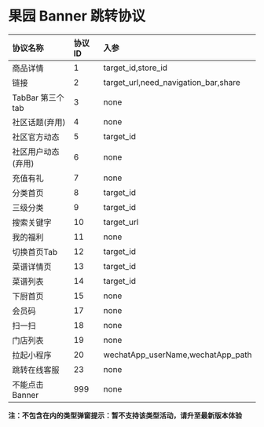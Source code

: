 # 果园 Banner 跳转协议

协议名称 | 协议 ID | 入参 
:--|:--|:--
商品详情				|1		|target_id,store_id
链接					|2 		|target_url,need_navigation_bar,share
TabBar 第三个 tab		|3 		|none
社区话题(弃用)			|4 		|none
社区官方动态			|5 		|target_id
社区用户动态(弃用)		|6 		|none
充值有礼				|7 		|none
分类首页				|8 		|target_id
三级分类				|9 		|target_id
搜索关键字				|10		|target_url
我的福利				|11		|none
切换首页Tab				|12		|target_id
菜谱详情页				|13		|target_id
菜谱列表				|14		|target_id
下厨首页				|15		|none
会员码					|17		|none
扫一扫					|18		|none
门店列表				|19		|none
拉起小程序				|20		|wechatApp_userName,wechatApp_path
跳转在线客服			|23		|none
不能点击 Banner		|999	|none

**注：不包含在内的类型弹窗提示：暂不支持该类型活动，请升至最新版本体验**

